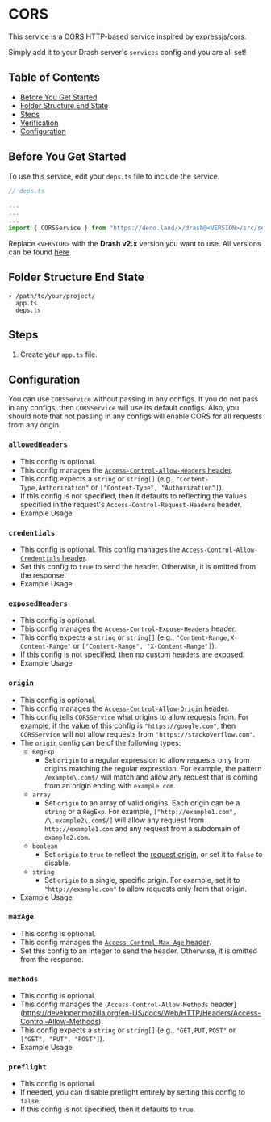 # CORS

This service is a [CORS](https://developer.mozilla.org/en-US/docs/Web/HTTP/CORS)
HTTP-based service inspired by
[expressjs/cors](https://expressjs.com/en/resources/middleware/cors.html).

Simply add it to your Drash server's `services` config and you are all set!

## Table of Contents

- [Before You Get Started](#before-you-get-started)
- [Folder Structure End State](#folder-structure-end-state)
- [Steps](#configuration)
- [Verification](#verification)
- [Configuration](#configuration)

## Before You Get Started

To use this service, edit your `deps.ts` file to include the service.

```typescript
// deps.ts

...
...
...
import { CORSService } from "https://deno.land/x/drash@<VERSION>/src/services/cors/cors.ts";
```

Replace `<VERSION>` with the **Drash v2.x** version you want to use. All versions can be found [here](https://github.com/drashland/drash/releases?q=v2&expanded=true).

## Folder Structure End State

```text
▾ /path/to/your/project/
  app.ts
  deps.ts
```

## Steps

1. Create your `app.ts` file.











## Configuration

You can use `CORSService` without passing in any configs. If you do not pass in any configs, then `CORSService` will use its default configs. Also, you should note that not passing in any configs will enable CORS for all requests from any origin.

### `allowedHeaders`

* This config is optional.
* This config manages the [`Access-Control-Allow-Headers` header](https://developer.mozilla.org/en-US/docs/Web/HTTP/Headers/Access-Control-Allow-Headers).
* This config expects a `string` or `string[]` (e.g., `"Content-Type,Authorization"` or `["Content-Type", "Authorization"]`).
* If this config is not specified, then it defaults to reflecting the values specified in the request's `Access-Control-Request-Headers` header.
* Example Usage

### `credentials`

* This config is optional. This config manages the [`Access-Control-Allow-Credentials`
header](https://developer.mozilla.org/en-US/docs/Web/HTTP/Headers/Access-Control-Allow-Credentials).
* Set this config to `true` to send the header. Otherwise, it is omitted from the response.
* Example Usage

### `exposedHeaders`

* This config is optional.
* This config manages the [`Access-Control-Expose-Headers` header](https://developer.mozilla.org/en-US/docs/Web/HTTP/Headers/Access-Control-Expose-Headers).
* This config expects a `string` or `string[]` (e.g., `"Content-Range,X-Content-Range"` or `["Content-Range", "X-Content-Range"]`).
* If this config is not specified, then no custom headers are exposed.
* Example Usage

### `origin`

* This config is optional.
* This config manages the [`Access-Control-Allow-Origin` header](https://developer.mozilla.org/en-US/docs/Web/HTTP/Headers/Access-Control-Allow-Origin).
* This config tells `CORSService` what origins to allow requests from. For example, if the value of this config is `"https://google.com"`, then `CORSService` will not allow requests from `"https://stackoverflow.com"`.
* The `origin` config can be of the following types:
  * `RegExp`
    * Set `origin` to a regular expression to allow requests only from origins matching the regular expression. For example, the pattern `/example\.com$/` will match and allow any request that is coming from an origin ending with `example.com`.
  * `array`
    * Set `origin` to an array of valid origins. Each origin can be a `string` or a `RegExp`. For example, `["http://example1.com", /\.example2\.com$/]` will allow any request from `http://example1.com` and any request from a subdomain of `example2.com`.
  * `boolean`
    * Set `origin` to `true` to reflect the [request origin](http://tools.ietf.org/html/draft-abarth-origin-09), or set it to `false` to disable.
  * `string`
    * Set `origin` to a single, specific origin. For example, set it to `"http://example.com"` to allow requests only from that origin.
* Example Usage

### `maxAge`

* This config is optional.
* This config manages the [`Access-Control-Max-Age` header](https://developer.mozilla.org/en-US/docs/Web/HTTP/Headers/Access-Control-Max-Age).
* Set this config to an integer to send the header. Otherwise, it is omitted from the response.

### `methods`

* This config is optional.
* This config manages the (`Access-Control-Allow-Methods` header](https://developer.mozilla.org/en-US/docs/Web/HTTP/Headers/Access-Control-Allow-Methods).
* This config expects a `string` or `string[]` (e.g., `"GET,PUT,POST"` or `["GET", "PUT", "POST"]`).
* Example Usage

### `preflight`

* This config is optional.
* If needed, you can disable preflight entirely by setting this config to `false`.
* If this config is not specified, then it defaults to `true`.
